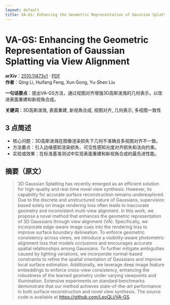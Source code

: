 ```yaml
---
layout: default
title: VA-GS: Enhancing the Geometric Representation of Gaussian Splatting via View Alignment
---
```


# VA-GS: Enhancing the Geometric Representation of Gaussian Splatting via View Alignment
**arXiv**：[2510.11473v1](https://arxiv.org/abs/2510.11473) · [PDF](https://arxiv.org/pdf/2510.11473.pdf)  
**作者**：Qing Li, Huifang Feng, Xun Gong, Yu-Shen Liu  

**一句话要点**：提出VA-GS方法，通过视图对齐增强3D高斯泼溅的几何表示，以改进表面重建和新视角合成。

**关键词**：3D高斯泼溅, 表面重建, 新视角合成, 视图对齐, 几何表示, 多视图一致性

## 3 点简述
- 核心问题：3D高斯泼溅在图像渲染损失下几何不准确且多视图对齐不一致。
- 方法要点：引入边缘感知渲染损失、可见性感知光度对齐损失和法向约束。
- 实验或效果：在标准基准测试中实现表面重建和新视角合成的最先进性能。

## 摘要（原文）

> 3D Gaussian Splatting has recently emerged as an efficient solution for
> high-quality and real-time novel view synthesis. However, its capability for
> accurate surface reconstruction remains underexplored. Due to the discrete and
> unstructured nature of Gaussians, supervision based solely on image rendering
> loss often leads to inaccurate geometry and inconsistent multi-view alignment.
> In this work, we propose a novel method that enhances the geometric
> representation of 3D Gaussians through view alignment (VA). Specifically, we
> incorporate edge-aware image cues into the rendering loss to improve surface
> boundary delineation. To enforce geometric consistency across views, we
> introduce a visibility-aware photometric alignment loss that models occlusions
> and encourages accurate spatial relationships among Gaussians. To further
> mitigate ambiguities caused by lighting variations, we incorporate normal-based
> constraints to refine the spatial orientation of Gaussians and improve local
> surface estimation. Additionally, we leverage deep image feature embeddings to
> enforce cross-view consistency, enhancing the robustness of the learned
> geometry under varying viewpoints and illumination. Extensive experiments on
> standard benchmarks demonstrate that our method achieves state-of-the-art
> performance in both surface reconstruction and novel view synthesis. The source
> code is available at https://github.com/LeoQLi/VA-GS.

